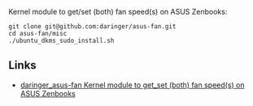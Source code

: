 Kernel module to get/set (both) fan speed(s) on ASUS Zenbooks:

```
git clone git@github.com:daringer/asus-fan.git
cd asus-fan/misc
./ubuntu_dkms_sudo_install.sh
```



## Links

 - [daringer_asus-fan Kernel module to get_set (both) fan speed(s) on ASUS Zenbooks](https://github.com/daringer/asus-fan?tab=readme-ov-file#ubuntu)
